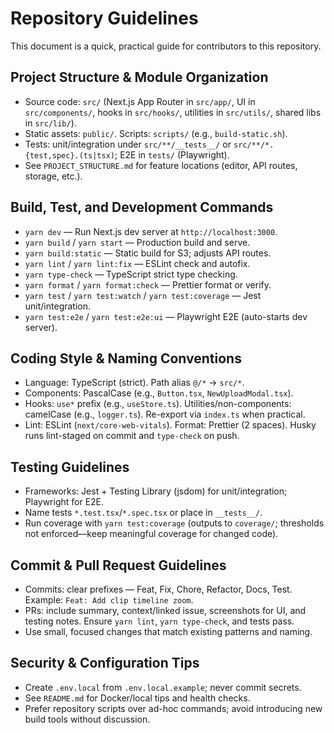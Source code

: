 # Repository Guidelines

This document is a quick, practical guide for contributors to this repository.

## Project Structure & Module Organization
- Source code: `src/` (Next.js App Router in `src/app/`, UI in `src/components/`, hooks in `src/hooks/`, utilities in `src/utils/`, shared libs in `src/lib/`).
- Static assets: `public/`. Scripts: `scripts/` (e.g., `build-static.sh`).
- Tests: unit/integration under `src/**/__tests__/` or `src/**/*.{test,spec}.(ts|tsx)`; E2E in `tests/` (Playwright).
- See `PROJECT_STRUCTURE.md` for feature locations (editor, API routes, storage, etc.).

## Build, Test, and Development Commands
- `yarn dev` — Run Next.js dev server at `http://localhost:3000`.
- `yarn build` / `yarn start` — Production build and serve.
- `yarn build:static` — Static build for S3; adjusts API routes.
- `yarn lint` / `yarn lint:fix` — ESLint check and autofix.
- `yarn type-check` — TypeScript strict type checking.
- `yarn format` / `yarn format:check` — Prettier format or verify.
- `yarn test` / `yarn test:watch` / `yarn test:coverage` — Jest unit/integration.
- `yarn test:e2e` / `yarn test:e2e:ui` — Playwright E2E (auto-starts dev server).

## Coding Style & Naming Conventions
- Language: TypeScript (strict). Path alias `@/*` → `src/*`.
- Components: PascalCase (e.g., `Button.tsx`, `NewUploadModal.tsx`).
- Hooks: `use*` prefix (e.g., `useStore.ts`). Utilities/non-components: camelCase (e.g., `logger.ts`). Re-export via `index.ts` when practical.
- Lint: ESLint (`next/core-web-vitals`). Format: Prettier (2 spaces). Husky runs lint-staged on commit and `type-check` on push.

## Testing Guidelines
- Frameworks: Jest + Testing Library (jsdom) for unit/integration; Playwright for E2E.
- Name tests `*.test.tsx`/`*.spec.tsx` or place in `__tests__/`.
- Run coverage with `yarn test:coverage` (outputs to `coverage/`; thresholds not enforced—keep meaningful coverage for changed code).

## Commit & Pull Request Guidelines
- Commits: clear prefixes — Feat, Fix, Chore, Refactor, Docs, Test. Example: `Feat: Add clip timeline zoom`.
- PRs: include summary, context/linked issue, screenshots for UI, and testing notes. Ensure `yarn lint`, `yarn type-check`, and tests pass.
- Use small, focused changes that match existing patterns and naming.

## Security & Configuration Tips
- Create `.env.local` from `.env.local.example`; never commit secrets.
- See `README.md` for Docker/local tips and health checks.
- Prefer repository scripts over ad-hoc commands; avoid introducing new build tools without discussion.
